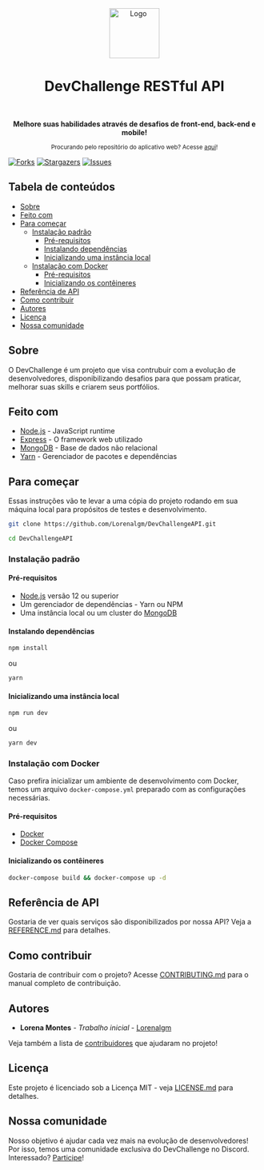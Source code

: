 
<div align="center">
  <a href="https://devchallenge.now.sh/">
    <img src="https://trello-attachments.s3.amazonaws.com/590fa896d2d25e50583de620/500x500/0bdcc819ea145cb0167619c6d00f2174/D.png" alt="Logo" width="100" height="100">
  </a>
  <h1>DevChallenge RESTful API</h1>
  <br>
  <p><b>Melhore suas habilidades através de desafios de front-end, back-end e mobile!</b></p>
  <sub>Procurando pelo repositório do aplicativo web? Acesse <a href="https://github.com/Lorenalgm/DevChallengeAPI">aqui</a>!</sub>
  <br>
</div>

[![Forks][forks-shield]][forks-url]
[![Stargazers][stars-shield]][stars-url]
[![Issues][issues-shield]][issues-url]

## Tabela de conteúdos

- [Sobre](#sobre)
- [Feito com](#feito-com)
- [Para começar](#para-começar)
  - [Instalação padrão](#instalação-padrão)
    - [Pré-requisitos](#pré-requisitos)
    - [Instalando dependências](#instalando-dependências)
    - [Inicializando uma instância local](#inicializando-uma-instância-local)
  - [Instalação com Docker](#instalação-com-docker)
    - [Pré-requisitos](#pré-requisitos-1)
    - [Inicializando os contêineres](#inicializando-os-contêineres)
- [Referência de API](#referência-de-api)
- [Como contribuir](#como-contribuir)
- [Autores](#autores)
- [Licença](#licença)
- [Nossa comunidade](#nossa-comunidade)

## Sobre

O DevChallenge é um projeto que visa contrubuir com a evolução de desenvolvedores, disponibilizando desafios para que possam praticar, melhorar suas skills e criarem seus portfólios.

## Feito com

- [Node.js](https://nodejs.org/pt-br/) - JavaScript runtime
- [Express](https://expressjs.com/pt-br/) - O framework web utilizado
- [MongoDB](https://www.mongodb.com/) - Base de dados não relacional
- [Yarn](https://yarnpkg.com/) - Gerenciador de pacotes e dependências

## Para começar

Essas instruções vão te levar a uma cópia do projeto rodando em sua máquina local para propósitos de testes e desenvolvimento.

```bash
git clone https://github.com/Lorenalgm/DevChallengeAPI.git

cd DevChallengeAPI
```

### Instalação padrão

#### Pré-requisitos

- [Node.js](https://nodejs.org/pt-br/) versão 12 ou superior
- Um gerenciador de dependências - Yarn ou NPM
- Uma instância local ou um cluster do [MongoDB](https://www.mongodb.com/)

#### Instalando dependências

```bash
npm install
```

ou

```bash
yarn
```

#### Inicializando uma instância local

```bash
npm run dev
```

ou

```bash
yarn dev
```

### Instalação com Docker

Caso prefira inicializar um ambiente de desenvolvimento com Docker, temos um arquivo `docker-compose.yml` preparado com as configurações necessárias.

#### Pré-requisitos

- [Docker](https://docs.docker.com/engine/install/)
- [Docker Compose](https://docs.docker.com/compose/install/)

#### Inicializando os contêineres

```bash
docker-compose build && docker-compose up -d
```

## Referência de API

Gostaria de ver quais serviços são disponibilizados por nossa API? Veja a [REFERENCE.md](REFERENCE.md) para detalhes.

## Como contribuir

Gostaria de contribuir com o projeto? Acesse [CONTRIBUTING.md](CONTRIBUTING.md) para o manual completo de contribuição.

## Autores

- **Lorena Montes** - *Trabalho inicial* - [Lorenalgm](https://github.com/Lorenalgm)

Veja também a lista de [contribuidores](https://devchallenge.now.sh/devs) que ajudaram no projeto!

## Licença

Este projeto é licenciado sob a Licença MIT - veja [LICENSE.md](LICENSE.md) para detalhes.

## Nossa comunidade

Nosso objetivo é ajudar cada vez mais na evolução de desenvolvedores! Por isso, temos uma comunidade exclusiva do DevChallenge no Discord. Interessado? [Participe](https://discord.gg/yvYXhGj)!

[forks-shield]: https://img.shields.io/github/forks/Lorenalgm/DevChallengeAPI.svg?style=flat-square
[forks-url]: https://github.com/Lorenalgm/DevChallengeAPI/network/members
[stars-shield]: https://img.shields.io/github/stars/Lorenalgm/DevChallengeAPI.svg?style=flat-square
[stars-url]: https://github.com/Lorenalgm/DevChallengeAPI/stargazers
[issues-shield]: https://img.shields.io/github/issues/Lorenalgm/DevChallengeAPI.svg?style=flat-square
[issues-url]: https://github.com/Lorenalgm/DevChallengeAPI/issues

